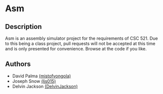 # Asm 

## Description

Asm is an assembly simulator project for the requirements of CSC 521. Due to this being a class project, pull requests will not be accepted at this time and is only presented for convenience. Browse at the code if you like.

## Authors

* David Palma [(mistofvongola)](https://github.com/mistofvongola)
* Joseph Snow [(ljs015)](https://github.com/ljs015)
* Delvin Jackson [(DelvinJackson)](https://github.com/DelvinJackson)
